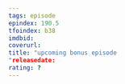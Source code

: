 ```yaml
---
tags: episode
epindex: 190.5
tfoindex: b38
imdbid: 
coverurl: 
title: "upcoming bonus episode
"releasedate: 
rating: ?
---
```


